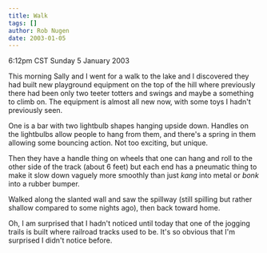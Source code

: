 ```yaml
---
title: Walk
tags: []
author: Rob Nugen
date: 2003-01-05
---
```


<p class=date>6:12pm CST Sunday 5 January 2003</p>

<p>This morning Sally and I went for a walk to the lake and I
discovered they had built new playground equipment on the top of the
hill where previously there had been only two teeter totters and
swings and maybe a something to climb on.  The equipment is almost all
new now, with some toys I hadn't previously seen.</p>

<p>One is a bar with two lightbulb shapes hanging upside down.
Handles on the lightbulbs allow people to hang from them, and there's
a spring in them allowing some bouncing action.  Not too exciting, but
unique.</p>

<p>Then they have a handle thing on wheels that one can hang and roll
to the other side of the track (about 6 feet) but each end has a
pneumatic thing to make it slow down vaguely more smoothly than just
<em>kang</em> into metal or <em>bonk</em> into a rubber bumper.</p>

<p>Walked along the slanted wall and saw the spillway (still spilling
but rather shallow compared to some nights ago), then back toward
home.</p>

<p>Oh, I am surprised that I hadn't noticed until today that one of
the jogging trails is built where railroad tracks used to be.  It's so
obvious that I'm surprised I didn't notice before.</p>
